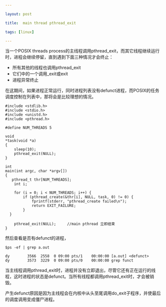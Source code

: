 ```yaml
---

layout: post  

title:  main thread pthread_exit

tags: [linux]

---
```


当一个POSIX threads process的主线程调用pthread\_exit，而其它线程继续运行时，进程会继续停留，直到遇到下面三种情况才会终止：

* 所有其他的线程也调用pthread\_exit
* 它们中的一个调用\_exit或exit
* 进程异常终止

在这期间，如果进程正常运行，同时进程列表没有defunct进程，而POSIX的任务调度控制在列表中，那将会是比较理想的情况。


    #include <stdlib.h>
    #include <stdio.h>
	#include <unistd.h>
	#include <pthread.h>
	
	#define NUM_THREADS 5
	
	void 
	*task(void *a)
	{
		sleep(10);
		pthread_exit(NULL);
	}
	
	int
	main(int argc, char *argv[])
	{
	   pthread_t thr[NUM_THREADS];
		int i;
		
		for (i = 0; i < NUM_THREADS; i++) {
			if (pthread_create(&thr[i], NULL, task, 0) != 0) {
				fprintf(stderr, "pthread_create failed\n");
				return EXIT_FAILURE;
			}
	  }
	
		pthread_exit(NULL);     //main pthread 立即结束
	}


然后查看是否有defunct的进程，
    

	$ps -ef | grep a.out

	dy        3566  2558  0 09:00 pts/1    00:00:00 [a.out] <defunct>
	dy        3573  3229  0 09:00 pts/0    00:00:00 grep funct

当主线程调用pthread\_exit时，进程并没有立即退出，尽管它还有正在运行的线程，这时进程的状态是defunct。当所有线程都调用pthread\_exit时，才会被销毁。

产生defunct原因是因为主线程会在内核中从头至尾调用do_exit子程序，并使最后的调度调用变成僵尸进程。